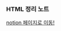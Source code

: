 ### HTML 정리 노트

[notion 페이지로 이동!](https://enchanting-peripheral-390.notion.site/HTML5-d293f1b2962149e4b37248cbf560f46e)
